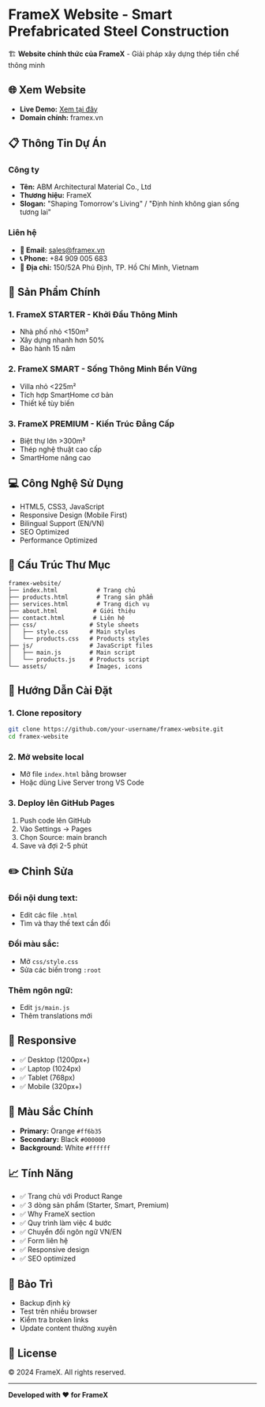 # FrameX Website - Smart Prefabricated Steel Construction

🏗️ **Website chính thức của FrameX** - Giải pháp xây dựng thép tiền chế thông minh

## 🌐 Xem Website

- **Live Demo:** [Xem tại đây](https://your-username.github.io/framex-website/)
- **Domain chính:** framex.vn

## 📋 Thông Tin Dự Án

### Công ty
- **Tên:** ABM Architectural Material Co., Ltd
- **Thương hiệu:** FrameX
- **Slogan:** "Shaping Tomorrow's Living" / "Định hình không gian sống tương lai"

### Liên hệ
- **📧 Email:** sales@framex.vn
- **📞 Phone:** +84 909 005 683
- **📍 Địa chỉ:** 150/52A Phú Định, TP. Hồ Chí Minh, Vietnam

## 🎯 Sản Phẩm Chính

### 1. FrameX STARTER - Khởi Đầu Thông Minh
- Nhà phố nhỏ <150m²
- Xây dựng nhanh hơn 50%
- Bảo hành 15 năm

### 2. FrameX SMART - Sống Thông Minh Bền Vững  
- Villa nhỏ <225m²
- Tích hợp SmartHome cơ bản
- Thiết kế tùy biến

### 3. FrameX PREMIUM - Kiến Trúc Đẳng Cấp
- Biệt thự lớn >300m²
- Thép nghệ thuật cao cấp
- SmartHome nâng cao

## 💻 Công Nghệ Sử Dụng

- HTML5, CSS3, JavaScript
- Responsive Design (Mobile First)
- Bilingual Support (EN/VN)
- SEO Optimized
- Performance Optimized

## 📂 Cấu Trúc Thư Mục

```
framex-website/
├── index.html           # Trang chủ
├── products.html        # Trang sản phẩm
├── services.html        # Trang dịch vụ
├── about.html          # Giới thiệu
├── contact.html        # Liên hệ
├── css/               # Style sheets
│   ├── style.css      # Main styles
│   └── products.css   # Products styles
├── js/                # JavaScript files
│   ├── main.js        # Main script
│   └── products.js    # Products script
└── assets/            # Images, icons
```

## 🚀 Hướng Dẫn Cài Đặt

### 1. Clone repository
```bash
git clone https://github.com/your-username/framex-website.git
cd framex-website
```

### 2. Mở website local
- Mở file `index.html` bằng browser
- Hoặc dùng Live Server trong VS Code

### 3. Deploy lên GitHub Pages
1. Push code lên GitHub
2. Vào Settings → Pages
3. Chọn Source: main branch
4. Save và đợi 2-5 phút

## ✏️ Chỉnh Sửa

### Đổi nội dung text:
- Edit các file `.html`
- Tìm và thay thế text cần đổi

### Đổi màu sắc:
- Mở `css/style.css`
- Sửa các biến trong `:root`

### Thêm ngôn ngữ:
- Edit `js/main.js`
- Thêm translations mới

## 📱 Responsive

- ✅ Desktop (1200px+)
- ✅ Laptop (1024px)
- ✅ Tablet (768px)
- ✅ Mobile (320px+)

## 🎨 Màu Sắc Chính

- **Primary:** Orange `#ff6b35`
- **Secondary:** Black `#000000`
- **Background:** White `#ffffff`

## 📈 Tính Năng

- ✅ Trang chủ với Product Range
- ✅ 3 dòng sản phẩm (Starter, Smart, Premium)
- ✅ Why FrameX section
- ✅ Quy trình làm việc 4 bước
- ✅ Chuyển đổi ngôn ngữ VN/EN
- ✅ Form liên hệ
- ✅ Responsive design
- ✅ SEO optimized

## 🔧 Bảo Trì

- Backup định kỳ
- Test trên nhiều browser
- Kiểm tra broken links
- Update content thường xuyên

## 📄 License

© 2024 FrameX. All rights reserved.

---

**Developed with ❤️ for FrameX**